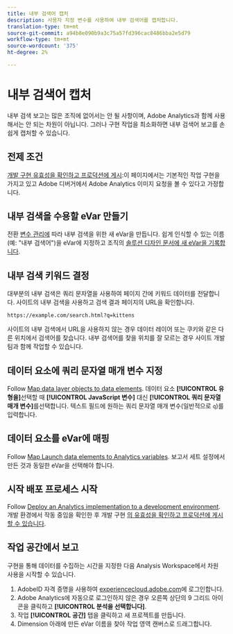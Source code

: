 ```yaml
---
title: 내부 검색어 캡처
description: 사용자 지정 변수를 사용하여 내부 검색어를 캡처합니다.
translation-type: tm+mt
source-git-commit: a94b8e090b9a3c75a57fd396cac8486bba2e5d79
workflow-type: tm+mt
source-wordcount: '375'
ht-degree: 2%

---
```



# 내부 검색어 캡처

내부 검색 보고는 많은 조직에 없어서는 안 될 사항이며, Adobe Analytics과 함께 사용해서는 안 되는 차원이 아닙니다. 그러나 구현 작업을 최소화하면 내부 검색어 보고를 손쉽게 캡처할 수 있습니다.

## 전제 조건

[개발 구현 유효성을 확인하고 프로덕션에 게시](../launch/validate-publish-prod.md):이 페이지에서는 기본적인 작업 구현을 가지고 있고 Adobe 디버거에서 Adobe Analytics 이미지 요청을 볼 수 있다고 가정합니다.

## 내부 검색을 수용할 eVar 만들기

전환 [변수 관리에](/help/admin/admin/conversion-var-admin/conversion-var-admin.md) 따라 내부 검색을 위한 새 eVar을 만듭니다. 쉽게 인식할 수 있는 이름(예: &quot;내부 검색어&quot;)을 eVar에 지정하고 조직의 [솔루션 디자인 문서에 새 eVar을 기록합니다](../prepare/solution-design.md).

## 내부 검색 키워드 결정

대부분의 내부 검색은 쿼리 문자열을 사용하여 페이지 간에 키워드 데이터를 전달합니다. 사이트의 내부 검색을 사용하고 검색 결과 페이지의 URL을 확인합니다.

`https://example.com/search.html?q=kittens`

사이트의 내부 검색에서 URL을 사용하지 않는 경우 데이터 레이어 또는 쿠키와 같은 다른 위치에서 검색어를 찾습니다. 내부 검색어를 찾을 위치를 잘 모르는 경우 사이트 개발 팀과 함께 작업할 수 있습니다.

## 데이터 요소에 쿼리 문자열 매개 변수 지정

Follow [Map data layer objects to data elements](../launch/layer-to-elements.md). 데이터 요소 **[!UICONTROL 유형을]**&#x200B;선택할 때 **[!UICONTROL JavaScript 변수]** 대신 **[!UICONTROL 쿼리 문자열 매개 변수]**&#x200B;를선택합니다. 텍스트 필드에 원하는 쿼리 문자열 매개 변수(일반적으로 `q`)를 입력합니다.

## 데이터 요소를 eVar에 매핑

Follow [Map Launch data elements to Analytics variables](../launch/elements-to-variable.md). 보고서 세트 설정에서 만든 것과 동일한 eVar을 선택해야 합니다.

## 시작 배포 프로세스 시작

Follow [Deploy an Analytics implementation to a development environment](../launch/deploy-dev.md). 개발 환경에서 작동 중임을 확인한 후 개발 구현 [의 유효성을 확인하고 프로덕션에 게시할 수 있습니다](../launch/validate-publish-prod.md).

## 작업 공간에서 보고

구현을 통해 데이터를 수집하는 시간을 지정한 다음 Analysis Workspace에서 차원 사용을 시작할 수 있습니다.

1. AdobeID 자격 증명을 사용하여 [experiencecloud.adobe.com](https://experiencecloud.adobe.com)에 로그인합니다.
2. Adobe Analytics에 자동으로 로그인하지 않은 경우 오른쪽 상단의 9 그리드 아이콘을 클릭하고 **[!UICONTROL 분석을 선택합니다]**.
3. 작업 **[!UICONTROL 공간]** 탭을 클릭하고 새 프로젝트를 만듭니다.
4. Dimension 아래에 만든 eVar 이름을 찾아 작업 영역 캔버스로 드래그합니다.
